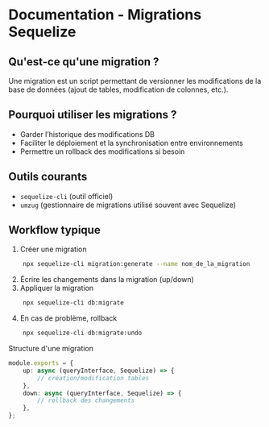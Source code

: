 # Documentation - Migrations Sequelize

## Qu'est-ce qu'une migration ?

Une migration est un script permettant de versionner les modifications de la base de données (ajout de tables, modification de colonnes, etc.).

## Pourquoi utiliser les migrations ?

-   Garder l’historique des modifications DB
-   Faciliter le déploiement et la synchronisation entre environnements
-   Permettre un rollback des modifications si besoin

## Outils courants

-   `sequelize-cli` (outil officiel)
-   `umzug` (gestionnaire de migrations utilisé souvent avec Sequelize)

## Workflow typique

1. Créer une migration

```bash
    npx sequelize-cli migration:generate --name nom_de_la_migration
```

2. Écrire les changements dans la migration (up/down)
3. Appliquer la migration

```bash
    npx sequelize-cli db:migrate
```

4. En cas de problème, rollback

```bash
    npx sequelize-cli db:migrate:undo
```

Structure d'une migration

```ts
module.exports = {
    up: async (queryInterface, Sequelize) => {
        // création/modification tables
    },
    down: async (queryInterface, Sequelize) => {
        // rollback des changements
    },
};
```
